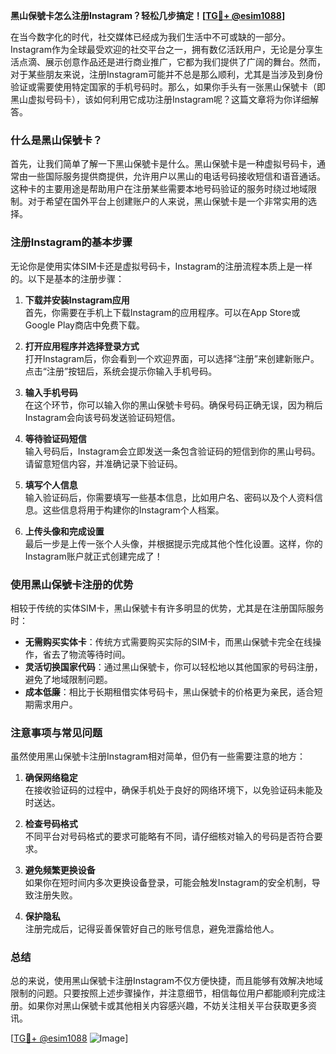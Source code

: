 **黑山保號卡怎么注册Instagram？轻松几步搞定！[[TG💪+ @esim1088](https://t.me/s/esim1088)]**

在当今数字化的时代，社交媒体已经成为我们生活中不可或缺的一部分。Instagram作为全球最受欢迎的社交平台之一，拥有数亿活跃用户，无论是分享生活点滴、展示创意作品还是进行商业推广，它都为我们提供了广阔的舞台。然而，对于某些朋友来说，注册Instagram可能并不总是那么顺利，尤其是当涉及到身份验证或需要使用特定国家的手机号码时。那么，如果你手头有一张黑山保號卡（即黑山虚拟号码卡），该如何利用它成功注册Instagram呢？这篇文章将为你详细解答。

### 什么是黑山保號卡？

首先，让我们简单了解一下黑山保號卡是什么。黑山保號卡是一种虚拟号码卡，通常由一些国际服务提供商提供，允许用户以黑山的电话号码接收短信和语音通话。这种卡的主要用途是帮助用户在注册某些需要本地号码验证的服务时绕过地域限制。对于希望在国外平台上创建账户的人来说，黑山保號卡是一个非常实用的选择。

### 注册Instagram的基本步骤

无论你是使用实体SIM卡还是虚拟号码卡，Instagram的注册流程本质上是一样的。以下是基本的注册步骤：

1. **下载并安装Instagram应用**  
   首先，你需要在手机上下载Instagram的应用程序。可以在App Store或Google Play商店中免费下载。

2. **打开应用程序并选择登录方式**  
   打开Instagram后，你会看到一个欢迎界面，可以选择“注册”来创建新账户。点击“注册”按钮后，系统会提示你输入手机号码。

3. **输入手机号码**  
   在这个环节，你可以输入你的黑山保號卡号码。确保号码正确无误，因为稍后Instagram会向该号码发送验证码短信。

4. **等待验证码短信**  
   输入号码后，Instagram会立即发送一条包含验证码的短信到你的黑山号码。请留意短信内容，并准确记录下验证码。

5. **填写个人信息**  
   输入验证码后，你需要填写一些基本信息，比如用户名、密码以及个人资料信息。这些信息将用于构建你的Instagram个人档案。

6. **上传头像和完成设置**  
   最后一步是上传一张个人头像，并根据提示完成其他个性化设置。这样，你的Instagram账户就正式创建完成了！

### 使用黑山保號卡注册的优势

相较于传统的实体SIM卡，黑山保號卡有许多明显的优势，尤其是在注册国际服务时：

- **无需购买实体卡**：传统方式需要购买实际的SIM卡，而黑山保號卡完全在线操作，省去了物流等待时间。
- **灵活切换国家代码**：通过黑山保號卡，你可以轻松地以其他国家的号码注册，避免了地域限制问题。
- **成本低廉**：相比于长期租借实体号码卡，黑山保號卡的价格更为亲民，适合短期需求用户。

### 注意事项与常见问题

虽然使用黑山保號卡注册Instagram相对简单，但仍有一些需要注意的地方：

1. **确保网络稳定**  
   在接收验证码的过程中，确保手机处于良好的网络环境下，以免验证码未能及时送达。

2. **检查号码格式**  
   不同平台对号码格式的要求可能略有不同，请仔细核对输入的号码是否符合要求。

3. **避免频繁更换设备**  
   如果你在短时间内多次更换设备登录，可能会触发Instagram的安全机制，导致注册失败。

4. **保护隐私**  
   注册完成后，记得妥善保管好自己的账号信息，避免泄露给他人。

### 总结

总的来说，使用黑山保號卡注册Instagram不仅方便快捷，而且能够有效解决地域限制的问题。只要按照上述步骤操作，并注意细节，相信每位用户都能顺利完成注册。如果你对黑山保號卡或其他相关内容感兴趣，不妨关注相关平台获取更多资讯。

[[TG💪+ @esim1088](https://t.me/s/esim1088) ![Image](https://i.postimg.cc/4NQfJmqS/Snipaste-2025-05-13-00-14-12.png)]